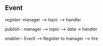 ## Event

register: manager --> topic --> handler

publish-: manager --> topic --> data -> handler

enabler-: Event --> Register to manager --> fire